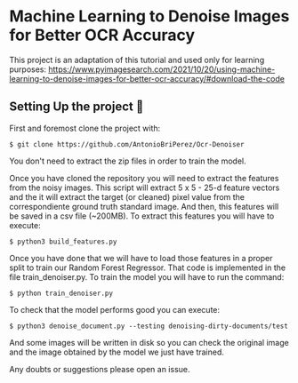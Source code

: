 # Machine Learning to Denoise Images for Better OCR Accuracy

This project is an adaptation of this tutorial and used only for learning purposes: https://www.pyimagesearch.com/2021/10/20/using-machine-learning-to-denoise-images-for-better-ocr-accuracy/#download-the-code

## Setting Up the project 🚀

First and foremost clone the project with: 
```
$ git clone https://github.com/AntonioBriPerez/Ocr-Denoiser
```
You don't need to extract the zip files in order to train the model. 

Once you have cloned the repository you will need to extract the features from the noisy images. This script will extract 5 x 5 - 25-d feature vectors and the it will extract the target (or cleaned) pixel value from the correspondiente ground truth standard image. And then, this features will be saved in a csv file (~200MB). To extract this features you will have to execute: 
```
$ python3 build_features.py
```
Once you have done that we will have to load those features in a proper split to train our Random Forest Regressor. That code is implemented in the file train_denoiser.py. To train the model you will have to run the command:

```
$ python train_denoiser.py
```

To check that the model performs good you can execute: 
```
$ python3 denoise_document.py --testing denoising-dirty-documents/test
```

And some images will be written in disk so you can check the original image and the image obtained by the model we just have trained. 

Any doubts or suggestions please open an issue. 
